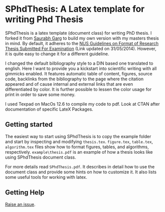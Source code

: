 # SPhdThesis: A Latex template for writing Phd Thesis #

SPhdThesis is a latex template (document class) for writing PhD thesis. I forked it from [Saurabh Garg](https://github.com/saurabhg17/SPhdThesis/) to build my own version with my masters thesis in mind. By default, it adheres to the [NUS Guidelines on Format of Research Thesis Submitted For Examination](http://www.nus.edu.sg/registrar/event/gdthesisexam.html "NUS Guidelines on Format of Research Thesis Submitted For Examination") (Link updated on 31/05/2014). However, it is quite easy to change it for a different guideline.

I changed the default bilbliography style to a DIN based one translated to english. Here I want to provide you a kickstart into scientific writing with all gimmicks enabled. It features automatic table of content, figures, source code, backlinks from the bibliography to the page where the citation appeared and of cause internal and external links that are even differentiated by color. It is further possible to lessen the color usage for print in order to save some money. 

I used Texpad on MacOs 12.6 to compile my code to pdf.
Look at CTAN after documentation of specific LateX Packages.

## Getting started ##
The easiest way to start using SPhdThesis is to copy the example folder and start by inspecting and modifying `thesis.tex`. `figure.tex`, `table.tex`, `algorithm.tex` files show how to format figures, tables, and algorithms, respectively. `example\thesis.pdf` is an example of how a thesis looks like using SPhdThesis document class.

For more details read `SPhdThesis.pdf`. It describes in detail how to use the document class and provide some hints on how to customize it. It also lists some useful tools for working with latex. 

## Getting Help ##
[Raise an issue](https://github.com/novason/SPhdThesis/issues "Raise an Issue").
